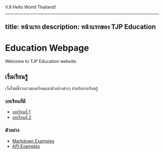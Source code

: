 V.9 Hello World Thailand!

---
title: หน้าแรก
description: หน้าแรกของ TJP Education
---

# Education Webpage

Welcome to TJP Education website.

## เริ่มเรียนรู้

เว็บไซต์นี้รวบรวมบทเรียนและตัวอย่างต่างๆ สำหรับการเรียนรู้

### บทเรียนที่มี

- [บทเรียนที่ 1](/lesson/lesson1)
- [บทเรียนที่ 2](/lesson/lesson2)

### ตัวอย่าง

- [Markdown Examples](/markdown-examples)
- [API Examples](/api-examples)

